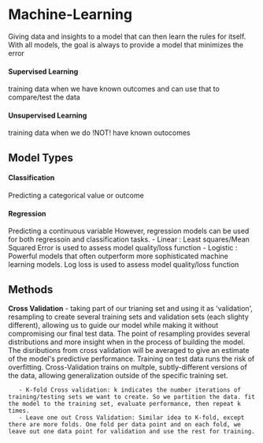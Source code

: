 # Machine-Learning
Giving data and insights to a model that can then learn the rules for itself. With all models, the goal is always to provide a model that minimizes the error

#### Supervised Learning
training data when we have known outcomes and can use that to compare/test the data

#### Unsupervised Learning
training data when we do !NOT! have known outocomes

## Model Types
#### Classification
Predicting a categorical value or outcome

#### Regression
Predicting a continuous variable
However, regression models can be used for both regressoin and classification tasks.
    - Linear : Least squares/Mean Squared Error is used to assess model quality/loss function
    - Logistic : Powerful models that often outperform more sophisticated machine learning models. Log loss is used to assess model quality/loss function
    
## Methods
**Cross Validation** - taking part of our trianing set and using it as 'validation', resampling to create several training sets and validation sets (each slighty different), allowing us to guide our model while making it without compromising our final test data. The point of resampling provides several distributions and more insight when in the process of building the model. The disributions from cross validation will be averaged to give an estimate of the model's predictive performance.
Training on test data runs the risk of overfitting. Cross-Validation trains on multple, subtly-different versions of the data, allowing generalization outside of the specific training set.
       
       - K-fold Cross validation: k indicates the number iterations of training/testing sets we want to create. So we partition the data. fit the model to the training set, evaluate performance, then repeat k times.
       - Leave one out Cross Validation: Similar idea to K-fold, except there are more folds. One fold per data point and on each fold, we leave out one data point for validation and use the rest for training.
